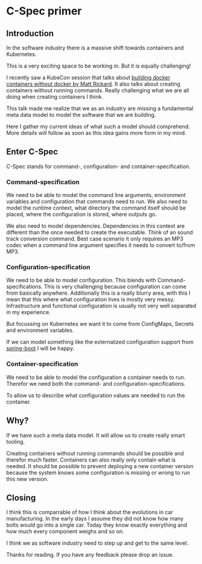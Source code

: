 # C-Spec primer

## Introduction

In the software industry there is a massive shift towards containers and Kubernetes. 

This is a very exciting space to be working in. But it is equally challenging!

I recently saw a KubeCon session that talks about [building docker containers without docker by Matt Rickard](https://youtu.be/qhykcC94ukg). It also talks about creating containers without running commands. Really challenging what we are all doing when creating containers I think.

This talk made me realize that we as an industry are missing a fundamental meta data model to model the software that we are building. 

Here I gather my current ideas of what such a model should comprehend. More details will follow as soon as this idea gains more form in my mind.

## Enter C-Spec

C-Spec stands for command-, configuration- and container-specification.

### Command-specification

We need to be able to model the command line arguments, environment variables and configuration that commands need to run. We also need to model the runtime context, what directory the command itself should be placed, where the configuration is stored, where outputs go. 

We also need to model dependencies. Dependencies in this context are different than the once needed to create the executable. Think of an sound track conversion command. Best case scenario it only requires an MP3 codec when a command line argument specifies it needs to convert to/from MP3.

### Configuration-specification

We need to be able to model configuration. This blends with Command-specifications. This is very challenging because configuration can come from basically anywhere. Additionally this is a really blurry area, with this I mean that this where what configuration lives is mostly very messy. Infrastructure and functional configuration is usually not very well separated in my experience.

But focussing on Kubernetes we want it to come from ConfigMaps, Secrets and environment variables.

If we can model something like the externalized configuration support from [spring-boot](https://docs.spring.io/spring-boot/docs/current/reference/html/boot-features-external-config.html) I will be happy.

### Container-specification

We need to be able to model the configuration a container needs to run. Therefor we need both the command- and configuration-specifications. 

To allow us to describe what configuration values are needed to run the container.

## Why?

If we have such a meta data model. It will allow us to create really smart tooling. 

Creating containers without running commands should be possible and therefor much faster. Containers can also really only contain what is needed.
It should be possible to prevent deploying a new container version because the system knows some configuration is missing or wrong to run this new version.

## Closing

I think this is comparrable of how I think about the evolutions in car manufacturing. In the early days I assume they did not know how many bolts would go into a single car. Today they know exactly everything and how much every component weighs and so on. 

I think we as software industry need to step up and get to the same level.

Thanks for reading. If you have any feedback please drop an issue.
